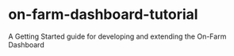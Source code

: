 # on-farm-dashboard-tutorial
A Getting Started guide for developing and extending the On-Farm Dashboard

